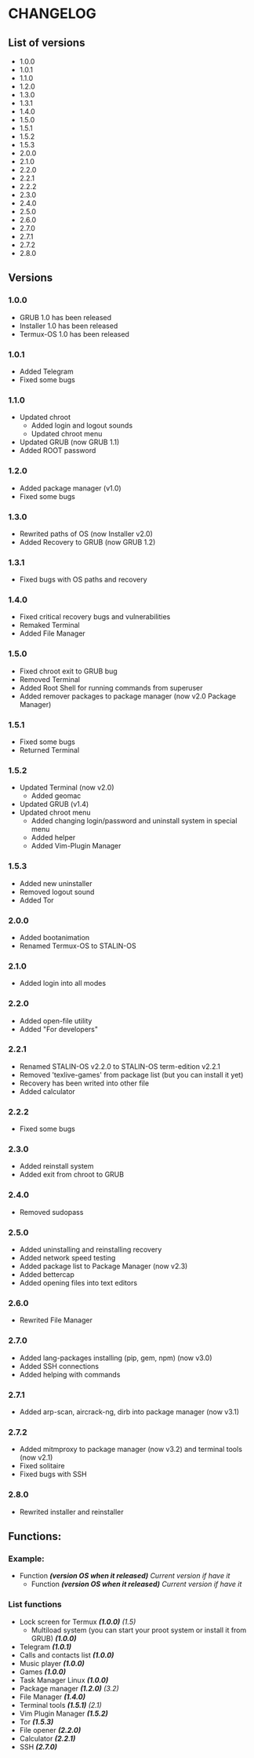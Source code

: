 # CHANGELOG

## List of versions

* 1.0.0
* 1.0.1
* 1.1.0
* 1.2.0
* 1.3.0
* 1.3.1
* 1.4.0
* 1.5.0
* 1.5.1
* 1.5.2
* 1.5.3
* 2.0.0
* 2.1.0
* 2.2.0
* 2.2.1
* 2.2.2
* 2.3.0
* 2.4.0
* 2.5.0
* 2.6.0
* 2.7.0
* 2.7.1
* 2.7.2
* 2.8.0

## Versions

### 1.0.0

* GRUB 1.0 has been released
* Installer 1.0 has been released
* Termux-OS 1.0 has been released

### 1.0.1

* Added Telegram
* Fixed some bugs

### 1.1.0

* Updated chroot
    * Added login and logout sounds
    * Updated chroot menu
* Updated GRUB (now GRUB 1.1)
* Added ROOT password

### 1.2.0
* Added package manager (v1.0)
* Fixed some bugs

### 1.3.0
* Rewrited paths of OS (now Installer v2.0)
* Added Recovery to GRUB (now GRUB 1.2)

### 1.3.1
* Fixed bugs with OS paths and recovery

### 1.4.0
* Fixed critical recovery bugs and vulnerabilities
* Remaked Terminal
* Added File Manager

### 1.5.0
* Fixed chroot exit to GRUB bug
* Removed Terminal
* Added Root Shell for running commands from superuser
* Added remover packages to package manager (now v2.0 Package Manager)

### 1.5.1
* Fixed some bugs
* Returned Terminal

### 1.5.2
* Updated Terminal (now v2.0)
    * Added geomac
* Updated GRUB (v1.4)
* Updated chroot menu
    * Added changing login/password and uninstall system in special menu
    * Added helper
    * Added Vim-Plugin Manager

### 1.5.3
* Added new uninstaller
* Removed logout sound
* Added Tor

### 2.0.0
* Added bootanimation
* Renamed Termux-OS to STALIN-OS

### 2.1.0
* Added login into all modes

### 2.2.0
* Added open-file utility
* Added "For developers"

### 2.2.1
* Renamed STALIN-OS v2.2.0 to STALIN-OS term-edition v2.2.1
* Removed 'texlive-games' from package list (but you can install it yet)
* Recovery has been writed into other file
* Added calculator

### 2.2.2
* Fixed some bugs

### 2.3.0
* Added reinstall system
* Added exit from chroot to GRUB

### 2.4.0
* Removed sudopass

### 2.5.0
* Added uninstalling and reinstalling recovery
* Added network speed testing
* Added package list to Package Manager (now v2.3)
* Added bettercap
* Added opening files into text editors

### 2.6.0
* Rewrited File Manager

### 2.7.0
* Added lang-packages installing (pip, gem, npm) (now v3.0)
* Added SSH connections
* Added helping with commands

### 2.7.1
* Added arp-scan, aircrack-ng, dirb into package manager (now v3.1)

### 2.7.2
* Added mitmproxy to package manager (now v3.2) and terminal tools (now v2.1)
* Fixed solitaire
* Fixed bugs with SSH

### 2.8.0
* Rewrited installer and reinstaller

## Functions:

### Example:

* Function ***(version OS when it released)*** *Current version if have it*
    * Function ***(version OS when it released)*** *Current version if have it*

### List functions

* Lock screen for Termux ***(1.0.0)*** *(1.5)*
    * Multiload system (you can start your proot system or install it from GRUB) ***(1.0.0)***
* Telegram ***(1.0.1)***
* Calls and contacts list ***(1.0.0)***
* Music player ***(1.0.0)***
* Games ***(1.0.0)***
* Task Manager Linux ***(1.0.0)***
* Package manager ***(1.2.0)*** *(3.2)*
* File Manager ***(1.4.0)***
* Terminal tools ***(1.5.1)*** *(2.1)*
* Vim Plugin Manager ***(1.5.2)***
* Tor ***(1.5.3)***
* File opener ***(2.2.0)***
* Calculator ***(2.2.1)***
* SSH ***(2.7.0)***
